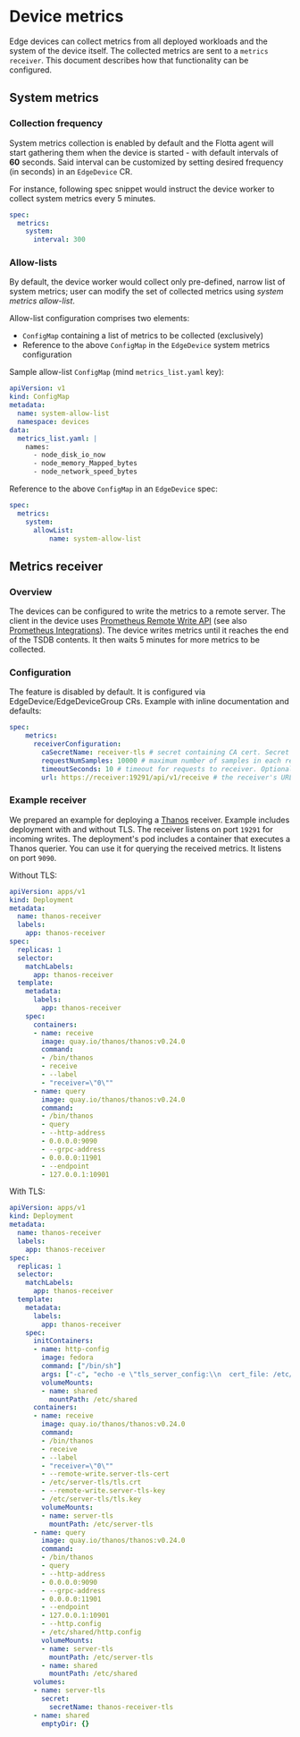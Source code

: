 # Device metrics

Edge devices can collect metrics from all deployed workloads and the system of the device itself. The collected metrics are sent to a `metrics receiver`. This document describes how that functionality can
be configured.

## System metrics

### Collection frequency
System metrics collection is enabled by default and the Flotta agent will start gathering them when the device is started - 
with default intervals of **60** seconds. Said interval can be customized by setting desired frequency (in seconds) in
an `EdgeDevice` CR.

For instance, following spec snippet would instruct the device worker to collect system metrics every 5 minutes.

```yaml
spec:
  metrics:
    system:
      interval: 300
```

### Allow-lists
By default, the device worker would collect only pre-defined, narrow list of system metrics; user can modify the set of collected metrics using *system metrics allow-list*.

Allow-list configuration comprises two elements: 
 - `ConfigMap` containing a list of metrics to be collected (exclusively)
 - Reference to the above `ConfigMap` in the `EdgeDevice` system metrics configuration

Sample allow-list `ConfigMap` (mind `metrics_list.yaml` key):

```yaml
apiVersion: v1
kind: ConfigMap
metadata:
  name: system-allow-list
  namespace: devices
data:
  metrics_list.yaml: |
    names: 
      - node_disk_io_now
      - node_memory_Mapped_bytes
      - node_network_speed_bytes
```

Reference to the above `ConfigMap` in an `EdgeDevice` spec:

```yaml
spec:
  metrics:
    system:
      allowList: 
          name: system-allow-list
```
## Metrics receiver
### Overview
The devices can be configured to write the metrics to a remote server. The client in the device uses [Prometheus Remote Write API](https://docs.google.com/document/d/1LPhVRSFkGNSuU1fBd81ulhsCPR4hkSZyyBj1SZ8fWOM/edit#heading=h.p12mxouu8g0h) (see also [Prometheus Integrations](https://prometheus.io/docs/operating/integrations/)). The device writes metrics until it reaches the end of the TSDB contents. It then waits 5 minutes for more metrics to be collected.
### Configuration
The feature is disabled by default. It is configured via EdgeDevice/EdgeDeviceGroup CRs. Example with inline documentation and defaults:
```yaml
spec:
    metrics:
      receiverConfiguration:
        caSecretName: receiver-tls # secret containing CA cert. Secret key is 'ca.crt'. Optional
        requestNumSamples: 10000 # maximum number of samples in each request from device to receiver. Optional
        timeoutSeconds: 10 # timeout for requests to receiver. Optional
        url: https://receiver:19291/api/v1/receive # the receiver's URL. Used to indicate HTTP/HTTPS. Set to empty in order to disable writing to receiver
```
### Example receiver
We prepared an example for deploying a [Thanos](https://thanos.io) receiver.
Example includes deployment with and without TLS.
The receiver listens on port `19291` for incoming writes.
The deployment's pod includes a container that executes a Thanos querier. You can use it for querying the received metrics. It listens on port `9090`.

Without TLS:
```yaml
apiVersion: apps/v1
kind: Deployment
metadata:
  name: thanos-receiver
  labels:
    app: thanos-receiver
spec:
  replicas: 1
  selector:
    matchLabels:
      app: thanos-receiver
  template:
    metadata:
      labels:
        app: thanos-receiver
    spec:
      containers:
      - name: receive
        image: quay.io/thanos/thanos:v0.24.0
        command:
        - /bin/thanos
        - receive
        - --label
        - "receiver=\"0\""
      - name: query
        image: quay.io/thanos/thanos:v0.24.0
        command:
        - /bin/thanos
        - query
        - --http-address
        - 0.0.0.0:9090
        - --grpc-address
        - 0.0.0.0:11901
        - --endpoint
        - 127.0.0.1:10901
```
With TLS:
```yaml
apiVersion: apps/v1
kind: Deployment
metadata:
  name: thanos-receiver
  labels:
    app: thanos-receiver
spec:
  replicas: 1
  selector:
    matchLabels:
      app: thanos-receiver
  template:
    metadata:
      labels:
        app: thanos-receiver
    spec:
      initContainers:
      - name: http-config
        image: fedora
        command: ["/bin/sh"]
        args: ["-c", "echo -e \"tls_server_config:\\n  cert_file: /etc/server-tls/tls.crt\\n  key_file: /etc/server-tls/tls.key\" > /etc/shared/http.config"]
        volumeMounts:
        - name: shared
          mountPath: /etc/shared
      containers:
      - name: receive
        image: quay.io/thanos/thanos:v0.24.0
        command:
        - /bin/thanos
        - receive
        - --label
        - "receiver=\"0\""
        - --remote-write.server-tls-cert
        - /etc/server-tls/tls.crt
        - --remote-write.server-tls-key
        - /etc/server-tls/tls.key
        volumeMounts:
        - name: server-tls
          mountPath: /etc/server-tls
      - name: query
        image: quay.io/thanos/thanos:v0.24.0
        command:
        - /bin/thanos
        - query
        - --http-address
        - 0.0.0.0:9090
        - --grpc-address
        - 0.0.0.0:11901
        - --endpoint
        - 127.0.0.1:10901
        - --http.config
        - /etc/shared/http.config
        volumeMounts:
        - name: server-tls
          mountPath: /etc/server-tls
        - name: shared
          mountPath: /etc/shared
      volumes:
      - name: server-tls
        secret:
          secretName: thanos-receiver-tls
      - name: shared
        emptyDir: {}
```